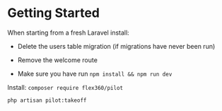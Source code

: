 # Getting Started
When starting from a fresh Laravel install:

* Delete the users table migration (if migrations have never been run)

* Remove the welcome route

* Make sure you have run `npm install && npm run dev`

Install: `composer require flex360/pilot`

`php artisan pilot:takeoff`
